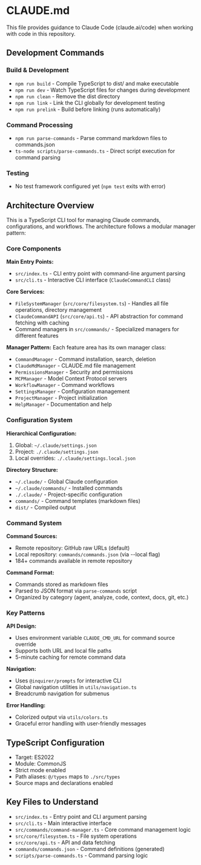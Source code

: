 # CLAUDE.md

This file provides guidance to Claude Code (claude.ai/code) when working with code in this repository.

## Development Commands

### Build & Development
- `npm run build` - Compile TypeScript to dist/ and make executable
- `npm run dev` - Watch TypeScript files for changes during development
- `npm run clean` - Remove the dist directory
- `npm run link` - Link the CLI globally for development testing
- `npm run prelink` - Build before linking (runs automatically)

### Command Processing
- `npm run parse-commands` - Parse command markdown files to commands.json
- `ts-node scripts/parse-commands.ts` - Direct script execution for command parsing

### Testing
- No test framework configured yet (`npm test` exits with error)

## Architecture Overview

This is a TypeScript CLI tool for managing Claude commands, configurations, and workflows. The architecture follows a modular manager pattern:

### Core Components

**Main Entry Points:**
- `src/index.ts` - CLI entry point with command-line argument parsing
- `src/cli.ts` - Interactive CLI interface (`ClaudeCommandCLI` class)

**Core Services:**
- `FileSystemManager` (`src/core/filesystem.ts`) - Handles all file operations, directory management
- `ClaudeCommandAPI` (`src/core/api.ts`) - API abstraction for command fetching with caching
- Command managers in `src/commands/` - Specialized managers for different features

**Manager Pattern:**
Each feature area has its own manager class:
- `CommandManager` - Command installation, search, deletion
- `ClaudeMdManager` - CLAUDE.md file management
- `PermissionsManager` - Security and permissions
- `MCPManager` - Model Context Protocol servers
- `WorkflowManager` - Command workflows
- `SettingsManager` - Configuration management
- `ProjectManager` - Project initialization
- `HelpManager` - Documentation and help

### Configuration System

**Hierarchical Configuration:**
1. Global: `~/.claude/settings.json`
2. Project: `./.claude/settings.json`
3. Local overrides: `./.claude/settings.local.json`

**Directory Structure:**
- `~/.claude/` - Global Claude configuration
- `~/.claude/commands/` - Installed commands
- `./.claude/` - Project-specific configuration
- `commands/` - Command templates (markdown files)
- `dist/` - Compiled output

### Command System

**Command Sources:**
- Remote repository: GitHub raw URLs (default)
- Local repository: `commands/commands.json` (via --local flag)
- 184+ commands available in remote repository

**Command Format:**
- Commands stored as markdown files
- Parsed to JSON format via `parse-commands` script
- Organized by category (agent, analyze, code, context, docs, git, etc.)

### Key Patterns

**API Design:**
- Uses environment variable `CLAUDE_CMD_URL` for command source override
- Supports both URL and local file paths
- 5-minute caching for remote command data

**Navigation:**
- Uses `@inquirer/prompts` for interactive CLI
- Global navigation utilities in `utils/navigation.ts`
- Breadcrumb navigation for submenus

**Error Handling:**
- Colorized output via `utils/colors.ts`
- Graceful error handling with user-friendly messages

## TypeScript Configuration

- Target: ES2022
- Module: CommonJS
- Strict mode enabled
- Path aliases: `@/types` maps to `./src/types`
- Source maps and declarations enabled

## Key Files to Understand

- `src/index.ts` - Entry point and CLI argument parsing
- `src/cli.ts` - Main interactive interface
- `src/commands/command-manager.ts` - Core command management logic
- `src/core/filesystem.ts` - File system operations
- `src/core/api.ts` - API and data fetching
- `commands/commands.json` - Command definitions (generated)
- `scripts/parse-commands.ts` - Command parsing logic